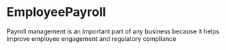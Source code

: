 # EmployeePayroll
Payroll management is an important part of any business because it helps improve employee engagement and regulatory compliance
